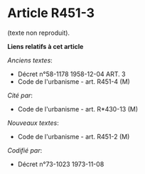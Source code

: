 # Article R451-3

(texte non reproduit).

**Liens relatifs à cet article**

_Anciens textes_:

  - Décret n°58-1178 1958-12-04 ART. 3
  - Code de l'urbanisme - art. R451-4 (M)

_Cité par_:

  - Code de l'urbanisme - art. R*430-13 (M)

_Nouveaux textes_:

  - Code de l'urbanisme - art. R451-2 (M)

_Codifié par_:

  - Décret n°73-1023 1973-11-08
